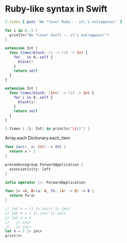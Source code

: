 <!-- - [ ] 学习 GitHub 的 API 设计思路
ping => render plain: 'PONG' -->

# Ruby-like syntax in Swift

```ruby
5.times { puts 'We *love* Ruby -- it\'s outrageous!' }
```

```swift
for i in 0..5 {
  println("We *love* Swift -- it's outrageous!")
}
```

```swift
extension Int {
  func times(block: () -> ()) -> Int {
    for _ in 0..self {
      block()
    }
    return self
  }
}
```

```swift
extension Int {
  func times(block: (Int) -> ()) -> Int {
    for i in 0..self {
      block(i)
    }
    return self
  }
}
```

```swift
5.times { (i: Int) in println("\(i)") }
```


Array.each
Dictionary.each_item

```swift
func incr(_ x: Int) -> Int {
  return x + 1
}

precedencegroup ForwardApplication {
  associativity: left
}

infix operator |>: ForwardApplication

func |> <A, B>(a: A, fn: (A) -> B) -> B {
  return fn(a)
}

// let n = (1 |> incr) |> incr
// let n = 1 |> incr |> incr
// let n = 1
//   |> incr
//   |> incr
let n = 1 |> incr
print(n)
```

<!-- The pipe forward operator
[The pipe forward operator]
// F#'s Pipe-Forward Operator in Swift -->
